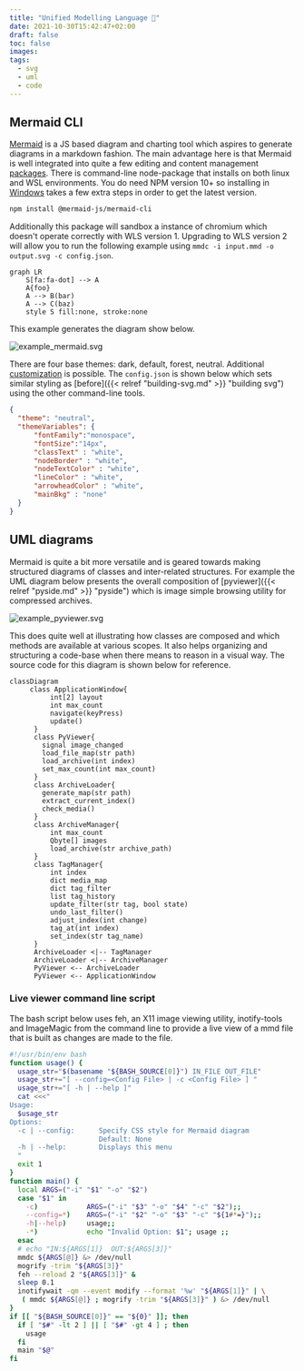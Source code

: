 ```yaml
---
title: "Unified Modelling Language 🐬"
date: 2021-10-30T15:42:47+02:00
draft: false
toc: false
images:
tags:
  - svg
  - uml
  - code
---
```


## Mermaid CLI

[Mermaid](https://mermaid-js.github.io/mermaid) is a JS based diagram and
charting tool which aspires to generate diagrams in a markdown fashion. The
main advantage here is that Mermaid is well integrated into quite a few
editing and content management
[packages](https://mermaid-js.github.io/mermaid/#/./integrations).
There is command-line node-package that installs on both linux and WSL
environments. You do need NPM version 10+ so installing in
[Windows](https://docs.microsoft.com/en-us/windows/dev-environment/javascript/nodejs-on-wsl)
takes a few extra steps in order to get the latest version.

```bash
npm install @mermaid-js/mermaid-cli
```

Additionally this
package will sandbox a instance of chromium which doesn't operate correctly
with WLS version 1. Upgrading to WLS version 2 will allow you to run the
following example using `mmdc -i input.mmd -o output.svg -c config.json`.

```text
graph LR
    S[fa:fa-dot] --> A
    A{foo}
    A --> B(bar)
    A --> C(baz)
    style S fill:none, stroke:none
```

This example generates the diagram show below.

![example_mermaid.svg](/images/example_mermaid.svg)

There are four base themes: dark, default, forest, neutral. Additional
[customization](https://mermaid-js.github.io/mermaid/#/theming) is possible.
The `config.json` is shown below which sets similar styling as
[before]({{< relref "building-svg.md" >}} "building svg") using the other
command-line tools.

```json
{
  "theme": "neutral",
  "themeVariables": {
      "fontFamily":"monospace",
      "fontSize":"14px",
      "classText" : "white",
      "nodeBorder" : "white",
      "nodeTextColor" : "white",
      "lineColor" : "white",
      "arrowheadColor" : "white",
      "mainBkg" : "none"
  }
}
```

## UML diagrams

Mermaid is quite a bit more versatile and is geared towards making structured
diagrams of classes and inter-related structures. For example the UML diagram below presents the overall composition of
[pyviewer]({{< relref "pyside.md" >}} "pyside") which is image simple
browsing utility for compressed archives.

![example_pyviewer.svg](/images/example_pyviewer.svg)

This does quite well at illustrating how classes are composed and which methods
are available at various scopes. It also helps organizing and structuring a
code-base when there means to reason in a visual way. The source code for this
diagram is shown below for reference.

```text
classDiagram
     class ApplicationWindow{
          int[2] layout
          int max_count
          navigate(keyPress)
          update()
      }
      class PyViewer{
        signal image_changed
        load_file_map(str path)
        load_archive(int index)
        set_max_count(int max_count)
      }
      class ArchiveLoader{
        generate_map(str path)
        extract_current_index()
        check_media()
      }
      class ArchiveManager{
          int max_count
          Qbyte[] images
          load_archive(str archive_path)
      }
      class TagManager{
          int index
          dict media_map
          dict tag_filter
          list tag_history
          update_filter(str tag, bool state)
          undo_last_filter()
          adjust_index(int change)
          tag_at(int index)
          set_index(str tag_name)
      }
      ArchiveLoader <|-- TagManager
      ArchiveLoader <|-- ArchiveManager
      PyViewer <-- ArchiveLoader
      PyViewer <-- ApplicationWindow
```

### Live viewer command line script

The bash script below uses feh, an X11 image viewing utility, inotify-tools
and ImageMagic from the command line to provide a live view of a mmd file
that is built as changes are made to the file.

```bash
#!/usr/bin/env bash
function usage() {
  usage_str="$(basename "${BASH_SOURCE[0]}") IN_FILE OUT_FILE"
  usage_str+="[ --config=<Config File> | -c <Config File> ] "
  usage_str+="[ -h | --help ]"
  cat <<<"
Usage:
  $usage_str
Options:
  -c | --config:      Specify CSS style for Mermaid diagram
                      Default: None
  -h | --help:        Displays this menu
  "
  exit 1
}
function main() {
  local ARGS=("-i" "$1" "-o" "$2")
  case "$1" in
    -c)            ARGS=("-i" "$3" "-o" "$4" "-c" "$2");;
    --config=*)    ARGS=("-i" "$2" "-o" "$3" "-c" "${1#*=}");;
    -h|--help)     usage;;
    -*)            echo "Invalid Option: $1"; usage ;;
  esac
  # echo "IN:${ARGS[1]}  OUT:${ARGS[3]}"
  mmdc ${ARGS[@]} &> /dev/null
  mogrify -trim "${ARGS[3]}" 
  feh --reload 2 "${ARGS[3]}" &
  sleep 0.1
  inotifywait -qm --event modify --format '%w' "${ARGS[1]}" | \
   ( mmdc ${ARGS[@]} ; mogrify -trim "${ARGS[3]}" ) &> /dev/null
}
if [[ "${BASH_SOURCE[0]}" == "${0}" ]]; then
  if [ "$#" -lt 2 ] || [ "$#" -gt 4 ] ; then
    usage
  fi
  main "$@"
fi
```
